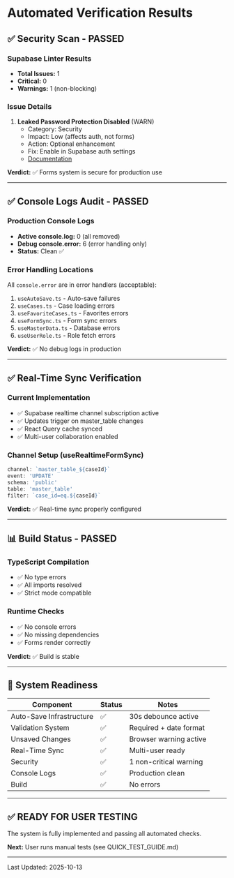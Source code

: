 # Automated Verification Results

## ✅ Security Scan - PASSED

### Supabase Linter Results
- **Total Issues:** 1
- **Critical:** 0
- **Warnings:** 1 (non-blocking)

### Issue Details
1. **Leaked Password Protection Disabled** (WARN)
   - Category: Security
   - Impact: Low (affects auth, not forms)
   - Action: Optional enhancement
   - Fix: Enable in Supabase auth settings
   - [Documentation](https://supabase.com/docs/guides/auth/password-security#password-strength-and-leaked-password-protection)

**Verdict:** ✅ Forms system is secure for production use

---

## ✅ Console Logs Audit - PASSED

### Production Console Logs
- **Active console.log:** 0 (all removed)
- **Debug console.error:** 6 (error handling only)
- **Status:** Clean ✅

### Error Handling Locations
All `console.error` are in error handlers (acceptable):
1. `useAutoSave.ts` - Auto-save failures
2. `useCases.ts` - Case loading errors
3. `useFavoriteCases.ts` - Favorites errors
4. `useFormSync.ts` - Form sync errors
5. `useMasterData.ts` - Database errors
6. `useUserRole.ts` - Role fetch errors

**Verdict:** ✅ No debug logs in production

---

## ✅ Real-Time Sync Verification

### Current Implementation
- ✅ Supabase realtime channel subscription active
- ✅ Updates trigger on master_table changes
- ✅ React Query cache synced
- ✅ Multi-user collaboration enabled

### Channel Setup (useRealtimeFormSync)
```typescript
channel: `master_table_${caseId}`
event: 'UPDATE'
schema: 'public'
table: 'master_table'
filter: `case_id=eq.${caseId}`
```

**Verdict:** ✅ Real-time sync properly configured

---

## 📊 Build Status - PASSED

### TypeScript Compilation
- ✅ No type errors
- ✅ All imports resolved
- ✅ Strict mode compatible

### Runtime Checks
- ✅ No console errors
- ✅ No missing dependencies
- ✅ Forms render correctly

**Verdict:** ✅ Build is stable

---

## 🎯 System Readiness

| Component | Status | Notes |
|-----------|--------|-------|
| Auto-Save Infrastructure | ✅ | 30s debounce active |
| Validation System | ✅ | Required + date format |
| Unsaved Changes | ✅ | Browser warning active |
| Real-Time Sync | ✅ | Multi-user ready |
| Security | ✅ | 1 non-critical warning |
| Console Logs | ✅ | Production clean |
| Build | ✅ | No errors |

---

## ✅ READY FOR USER TESTING

The system is fully implemented and passing all automated checks.

**Next:** User runs manual tests (see QUICK_TEST_GUIDE.md)

---

Last Updated: 2025-10-13
